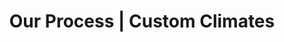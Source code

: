 ---
title: "Our Process | Custom Climates"
description: "From phone call to climate control in three simple moves. We handle the heavy lifting, you focus on building."
hero_headline: "From Phone Call to Climate Control in Three Simple Moves"
hero_subtext: ""
headline: "We Handle the Heavy Lifting, You Focus on Building"
subtext: "Job-site weather damage costs American builders $2.5B each year. Here's how we stop it at the gate."
steps:
  - title: "Step 1"
    subtitle: "Book Your Consultation"
    description: "Tell us your materials, location, and timeline. 5-minute call or online form. Don't see what you need? Let's talk custom specs."
  - title: "Step 2"
    subtitle: "Choose Unit & Dates"
    description: "Trailer or conex, size and spec. We lock in delivery, quote, and monitoring plan. We'll walk you through pricing and options with no surprises."
  - title: "Step 3"
    subtitle: "We Deliver & Monitor"
    description: "Unit rolls in, powers up, and streams live data; our team babysits the climate so you don't have to. Zero delays, zero reorders, and one very happy General Contractor."
--- 